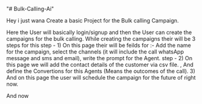 "# Bulk-Calling-Ai"


Hey i just wana Create a basic Project for the Bulk calling Campaign.

Here the User will basically login/signup
and then the User can create the campaigns for the bulk calling.
While creating the campaigns their will be 3 steps for this
step - 1) On this page their will be feilds for :- Add the name for the campaign, select the channels (it will include the call whatsApp message and sms and email), write the prompt for the Agent.
step - 2) On this page we will add the contact details of the customer via csv file. , And define the Convertions for this Agents (Means the outcomes of the call).
3) And on this page the user will schedule the campaign for the future of right now.

And now 